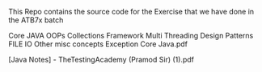 This Repo contains the source code for the Exercise that we have done in the ATB7x batch

Core JAVA
OOPs
Collections Framework
Multi Threading
Design Patterns
FILE IO
Other misc concepts
Exception
Core Java.pdf

[Java Notes] - TheTestingAcademy (Pramod Sir) (1).pdf
